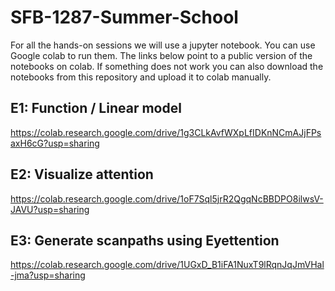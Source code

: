 #  SFB-1287-Summer-School

For all the hands-on sessions we will use a jupyter notebook. You can use Google colab to run them. The links below point to a public version of the notebooks on colab. If something does not work you can also download the notebooks from this repository and upload it to colab manually.

## E1: Function / Linear model
https://colab.research.google.com/drive/1g3CLkAvfWXpLfIDKnNCmAJjFPsaxH6cG?usp=sharing

## E2: Visualize attention
https://colab.research.google.com/drive/1oF7Sql5jrR2QgqNcBBDPO8ilwsV-JAVU?usp=sharing

## E3: Generate scanpaths using Eyettention 
https://colab.research.google.com/drive/1UGxD_B1iFA1NuxT9lRqnJqJmVHal-jma?usp=sharing
